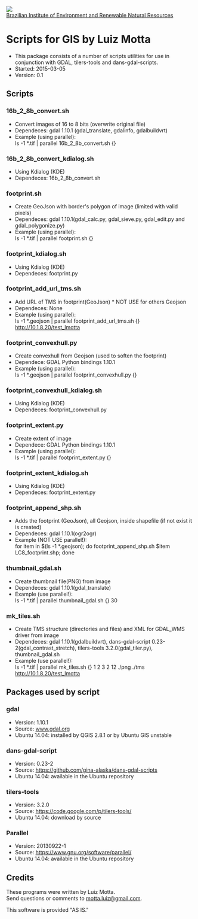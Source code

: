 <!-- IBAMA logo -->
[ibama_logo]: http://upload.wikimedia.org/wikipedia/commons/thumb/8/81/Logo_IBAMA.svg/150px-Logo_IBAMA.svg.png

![][ibama_logo]  
[Brazilian Institute of Environment and Renewable Natural Resources](http://www.ibama.gov.br)

# Scripts for GIS by Luiz Motta
* This package consists of a number of scripts utilities for use in conjunction with GDAL, tilers-tools and dans-gdal-scripts.  
* Started: 2015-03-05  
* Version: 0.1  

## Scripts

### 16b_2_8b_convert.sh
* Convert images of 16 to 8 bits (overwrite original file)  
* Dependeces: gdal 1.10.1 (gdal_translate, gdalinfo, gdalbuildvrt)  
* Example (using parallel):  
ls -1 *.tif | parallel 16b_2_8b_convert.sh {}  

### 16b_2_8b_convert_kdialog.sh
* Using Kdialog (KDE)
* Dependeces: 16b_2_8b_convert.sh  

### footprint.sh
* Create GeoJson with border's polygon of image (limited with valid pixels)  
* Dependeces: gdal 1.10.1(gdal_calc.py, gdal_sieve.py, gdal_edit.py and gdal_polygonize.py)  
* Example (using parallel):  
ls -1 *.tif | parallel  footprint.sh {}  

### footprint_kdialog.sh
* Using Kdialog (KDE)
* Dependeces: footprint.py  

### footprint_add_url_tms.sh
* Add URL of TMS in footprint(GeoJson) * NOT USE for others Geojson  
* Dependeces: None  
* Example (using parallel):  
ls -1 *.geojson | parallel footprint_add_url_tms.sh {} http://10.1.8.20/test_lmotta  

### footprint_convexhull.py
* Create convexhull from Geojson (used to soften the footprint)
* Dependece: GDAL Python bindings 1.10.1
* Example (using parallel):  
ls -1 *.geojson | parallel footprint_convexhull.py {}  

### footprint_convexhull_kdialog.sh
* Using Kdialog (KDE)
* Dependeces: footprint_convexhull.py

### footprint_extent.py
* Create extent of image
* Dependece: GDAL Python bindings 1.10.1
* Example (using parallel):  
ls -1 *.tif | parallel footprint_extent.py {}  

### footprint_extent_kdialog.sh
* Using Kdialog (KDE)
* Dependeces: footprint_extent.py  

### footprint_append_shp.sh
* Adds the footprint (GeoJson), all Geojson, inside shapefile (if not exist it is created)  
* Dependeces: gdal 1.10.1(ogr2ogr)  
* Example (NOT USE parallel!):  
for item in $(ls -1 *.geojson); do footprint_append_shp.sh $item LC8_footprint.shp; done

### thumbnail_gdal.sh
* Create thumbnail file(PNG) from image  
* Dependeces: gdal 1.10.1(gdal_translate)  
* Example (use parallel!):  
ls -1 *.tif | parallel thumbnail_gdal.sh {} 30  

### mk_tiles.sh
* Create TMS structure (directories and files) and XML for GDAL_WMS driver from image  
* Dependeces: gdal 1.10.1(gdalbuildvrt), dans-gdal-script 0.23-2(gdal_contrast_stretch), tilers-tools   3.2.0(gdal_tiler.py), thumbnail_gdal.sh  
* Example (use parallel!):  
ls -1 *.tif | parallel mk_tiles.sh {} 1 2 3 2 12 ./png ./tms http://10.1.8.20/test_lmotta  

## Packages used by script

### gdal
* Version:  1.10.1  
* Source: www.gdal.org  
* Ubuntu 14.04: installed by QGIS 2.8.1 or by Ubuntu GIS unstable  

### dans-gdal-script
* Version:  0.23-2  
* Source: https://github.com/gina-alaska/dans-gdal-scripts  
* Ubuntu 14.04: available in the Ubuntu repository  

### tilers-tools
* Version:  3.2.0  
* Source: https://code.google.com/p/tilers-tools/  
* Ubuntu 14.04: download  by source  

### Parallel
* Version: 20130922-1  
* Source: https://www.gnu.org/software/parallel/  
* Ubuntu 14.04: available in the Ubuntu repository  

## Credits
These programs were written by Luiz Motta.  
Send questions or comments to [motta.luiz@gmail.com](motta.luiz@gmail.com).  
 
This software is provided "AS IS."